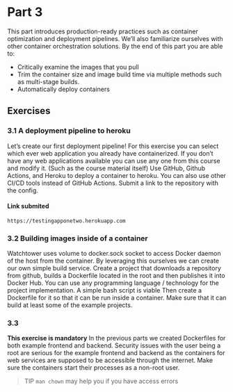 # Part 3
This part introduces production-ready practices such as container optimization and deployment pipelines. We’ll also familiarize ourselves with other container orchestration solutions. By the end of this part you are able to:
- Critically examine the images that you pull
- Trim the container size and image build time via multiple methods such as multi-stage builds.
- Automatically deploy containers

## Exercises
### 3.1 A deployment pipeline to heroku
Let’s create our first deployment pipeline!
For this exercise you can select which ever web application you already have containerized.
If you don’t have any web applications available you can use any one from this course and modify it. (Such as the course material itself)
Use GitHub, Github Actions, and Heroku to deploy a container to heroku. You can also use other CI/CD tools instead of GitHub Actions.
Submit a link to the repository with the config.

#### Link submited
`https://testingapponetwo.herokuapp.com`

### 3.2 Building images inside of a container
Watchtower uses volume to docker.sock socket to access Docker daemon of the host from the container. By leveraging this ourselves we can create our own simple build service.
Create a project that downloads a repository from github, builds a Dockerfile located in the root and then publishes it into Docker Hub.
You can use any programming language / technology for the project implementation. A simple bash script is viable
Then create a Dockerfile for it so that it can be run inside a container.
Make sure that it can build at least some of the example projects.

### 3.3
**This exercise is mandatory** 
In the previous parts we created Dockerfiles for both example frontend and backend.
Security issues with the user being a root are serious for the example frontend and backend as the containers for web services are supposed to be accessible through the internet.
Make sure the containers start their processes as a non-root user.
> TIP `man chown` may help you if you have access errors